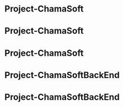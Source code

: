 # Project-ChamaSoft
# Project-ChamaSoft
# Project-ChamaSoft
# Project-ChamaSoftBackEnd
# Project-ChamaSoftBackEnd
